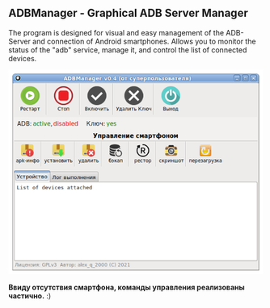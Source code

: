 ADBManager - Graphical ADB Server Manager
---
The program is designed for visual and easy management of the ADB-Server and connection of Android smartphones. Allows you to monitor the status of the "adb" service, manage it, and control the list of connected devices.

![](https://github.com/AKotov-dev/adbmanager/blob/main/ScreenShot/ADBManager.png)

**Ввиду отсутствия смартфона, команды управления реализованы частично.** :)
